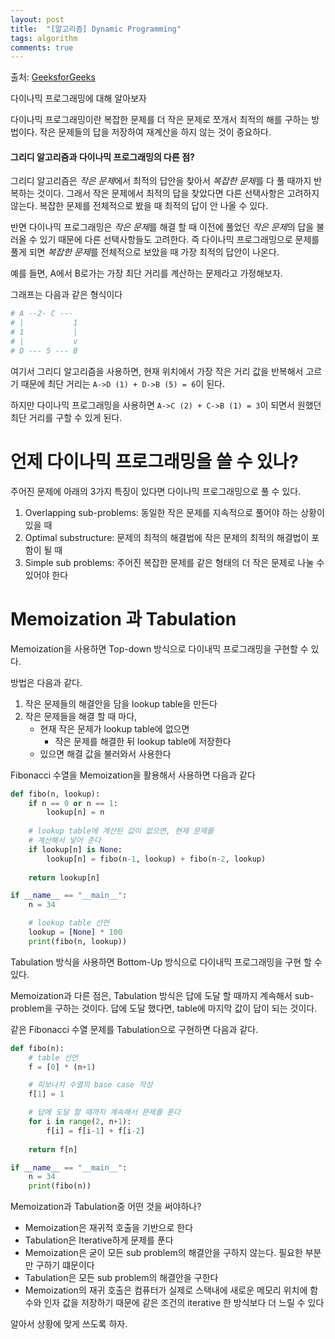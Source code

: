 ```yaml
---
layout: post
title:  "[알고리즘] Dynamic Programming"
tags: algorithm
comments: true
---
```

출처: [GeeksforGeeks](https://www.geeksforgeeks.org/overlapping-subproblems-property-in-dynamic-programming-dp-1/)

다이나믹 프로그래밍에 대해 알아보자

다이나믹 프로그래밍이란 복잡한 문제를 더 작은 문제로 쪼개서 최적의 해를 구하는 방법이다. 작은 문제들의 답을 저장하여 재계산을 하지 않는 것이 중요하다.

#### 그리디 알고리즘과 다이나믹 프로그래밍의 다른 점?
그리디 알고리즘은 *작은 문제*에서 최적의 답안을 찾아서 *복잡한 문제*를 다 풀 때까지 반복하는 것이다. 그래서 작은 문제에서 최적의 답을 찾았다면 다른 선택사항은 고려하지 않는다. 복잡한 문제를 전체적으로 봤을 때 최적의 답이 안 나올 수 있다.

반면 다이나믹 프로그래밍은 *작은 문제*를 해결 할 때 이전에 풀었던 *작은 문제*의 답을 불러올 수 있기 때문에 다른 선택사항들도 고려한다. 즉 다이나믹 프로그래밍으로 문제를 풀게 되면 *복잡한 문제*를 전체적으로 보았을 때 가장 최적의 답안이 나온다.

예를 들면, A에서 B로가는 가장 최단 거리를 계산하는 문제라고 가정해보자.

그래프는 다음과 같은 형식이다
```python
# A --2- C ---
# |           1
# 1           |
# |           v
# D --- 5 --- B
```

여기서 그리디 알고리즘을 사용하면, 현재 위치에서 가장 작은 거리 값을 반복해서 고르기 때문에 최단 거리는 `A->D (1) + D->B (5) = 6`이 된다.

하지만 다이나믹 프로그래밍을 사용하면 `A->C (2) + C->B (1) = 3`이 되면서 원했던 최단 거리를 구할 수 있게 된다.

# 언제 다이나믹 프로그래밍을 쓸 수 있나?
주어진 문제에 아래의 3가지 특징이 있다면 다이나믹 프로그래밍으로 풀 수 있다.
1. Overlapping sub-problems: 동일한 작은 문제를 지속적으로 풀어야 하는 상황이 있을 때
2. Optimal substructure: 문제의 최적의 해결법에 작은 문제의 최적의 해결법이 포함이 될 때
3. Simple sub problems: 주어진 복잡한 문제를 같은 형태의 더 작은 문제로 나눌 수 있어야 한다

# Memoization 과 Tabulation
Memoization을 사용하면 Top-down 방식으로 다이내믹 프로그래밍을 구현할 수 있다.

방법은 다음과 같다.

1. 작은 문제들의 해결안을 담을 lookup table을 만든다
2. 작은 문제들을 해결 할 때 마다, 
    - 현재 작은 문제가 lookup table에 없으면
        - 작은 문제를 해결한 뒤 lookup table에 저장한다
    - 있으면 해결 값을 불러와서 사용한다

Fibonacci 수열을 Memoization을 활용해서 사용하면 다음과 같다

```python
def fibo(n, lookup):
    if n == 0 or n == 1:
        lookup[n] = n
    
    # lookup table에 계산된 값이 없으면, 현재 문제를 
    # 계산해서 넣어 준다
    if lookup[n] is None:
        lookup[n] = fibo(n-1, lookup) + fibo(n-2, lookup)
    
    return lookup[n]

if __name__ == "__main__":
    n = 34

    # lookup table 선언
    lookup = [None] * 100
    print(fibo(n, lookup))
```

Tabulation 방식을 사용하면 Bottom-Up 방식으로 다이내믹 프로그래밍을 구현 할 수 있다.

Memoization과 다른 점은, Tabulation 방식은 답에 도달 할 때까지 계속해서 sub-problem을 구하는 것이다.
답에 도달 했다면, table에 마지막 값이 답이 되는 것이다.

같은 Fibonacci 수열 문제를 Tabulation으로 구현하면 다음과 같다.
```python
def fibo(n):
    # table 선언
    f = [0] * (n+1)

    # 피보나치 수열의 base case 작성
    f[1] = 1

    # 답에 도달 할 때까지 계속해서 문제를 푼다
    for i in range(2, n+1):
        f[i] = f[i-1] + f[i-2]
        
    return f[n]

if __name__ == "__main__":
    n = 34
    print(fibo(n))
```

Memoization과 Tabulation중 어떤 것을 써야하나? 

- Memoization은 재귀적 호출을 기반으로 한다
- Tabulation은 Iterative하게 문제를 푼다
- Memoization은 굳이 모든 sub problem의 해결안을 구하지 않는다. 필요한 부분만 구하기 떄문이다
- Tabulation은 모든 sub problem의 해결안을 구한다
- Memoization의 재귀 호출은 컴퓨터가 실제로 스택내에 새로운 메모리 위치에 함수와 인자 값을 저장하기 때문에 같은 조건의 iterative 한 방식보다 더 느릴 수 있다

알아서 상황에 맞게 쓰도록 하자.